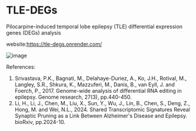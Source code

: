 # TLE-DEGs
Pilocarpine-induced temporal lobe epilepsy (TLE) differential expression genes (DEGs) analysis

website:https://tle-degs.onrender.com/

![image](https://github.com/user-attachments/assets/3087ca26-038e-4a6a-a4ec-0ed1d5848479)

References:

1. Srivastava, P.K., Bagnati, M., Delahaye-Duriez, A., Ko, J.H., Rotival, M., Langley, S.R., Shkura, K., Mazzuferi, M., Danis, B., van Eyll, J. and Foerch, P., 2017. Genome-wide analysis of differential RNA editing in epilepsy. Genome research, 27(3), pp.440-450.
2. Li, H., Li, J., Chen, M., Liu, X., Sun, Y., Wu, J., Lin, B., Chen, S., Deng, Z., Hong, M. and Wei, N.L., 2024. Shared Transcriptomic Signatures Reveal Synaptic Pruning as a Link Between Alzheimer's Disease and Epilepsy. bioRxiv, pp.2024-10.
